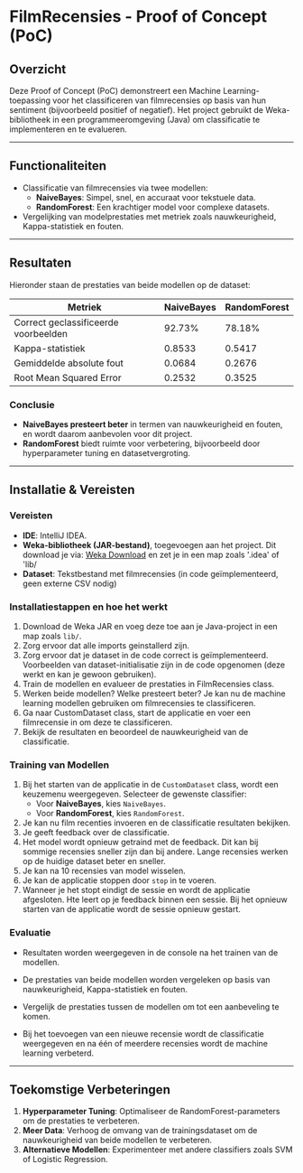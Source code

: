 # FilmRecensies - Proof of Concept (PoC)

## Overzicht
Deze Proof of Concept (PoC) demonstreert een Machine Learning-toepassing voor het classificeren van filmrecensies op basis van hun sentiment (bijvoorbeeld positief of negatief). Het project gebruikt de Weka-bibliotheek in een programmeeromgeving (Java) om classificatie te implementeren en te evalueren.

---

## Functionaliteiten
- Classificatie van filmrecensies via twee modellen:
    - **NaiveBayes**: Simpel, snel, en accuraat voor tekstuele data.
    - **RandomForest**: Een krachtiger model voor complexe datasets.
- Vergelijking van modelprestaties met metriek zoals nauwkeurigheid, Kappa-statistiek en fouten.

---

## Resultaten
Hieronder staan de prestaties van beide modellen op de dataset:

| **Metriek**               | **NaiveBayes**     | **RandomForest**    |
|---------------------------|--------------------|---------------------|
| Correct geclassificeerde voorbeelden | 92.73%            | 78.18%             |
| Kappa-statistiek          | 0.8533            | 0.5417             |
| Gemiddelde absolute fout  | 0.0684            | 0.2676             |
| Root Mean Squared Error   | 0.2532            | 0.3525             |

### Conclusie
- **NaiveBayes presteert beter** in termen van nauwkeurigheid en fouten, en wordt daarom aanbevolen voor dit project.
- **RandomForest** biedt ruimte voor verbetering, bijvoorbeeld door hyperparameter tuning en datasetvergroting.

---

## Installatie & Vereisten

### Vereisten
- **IDE**: IntelliJ IDEA.
- **Weka-bibliotheek (JAR-bestand)**, toegevoegen aan het project. Dit download je via: [Weka Download](https://sourceforge.net/projects/weka/files/) en zet je in een map zoals '.idea' of 'lib/
- **Dataset**: Tekstbestand met filmrecensies (in code geïmplementeerd, geen externe CSV nodig)

### Installatiestappen en hoe het werkt
1. Download de Weka JAR en voeg deze toe aan je Java-project in een map zoals `lib/`.
2. Zorg ervoor dat alle imports geinstallerd zijn.
3. Zorg ervoor dat je dataset in de code correct is geïmplementeerd. Voorbeelden van dataset-initialisatie zijn in de code opgenomen (deze werkt en kan je gewoon gebruiken).
4. Train de modellen en evalueer de prestaties in FilmRecensies class.
5. Werken beide modellen? Welke presteert beter? Je kan nu de machine learning modellen gebruiken om filmrecensies te classificeren.
6. Ga naar CustomDataset class, start de applicatie en voer een filmrecensie in om deze te classificeren.
7. Bekijk de resultaten en beoordeel de nauwkeurigheid van de classificatie.

### Training van Modellen
1. Bij het starten van de applicatie in de `CustomDataset` class, wordt een keuzemenu weergegeven.
Selecteer de gewenste classifier:
    - Voor **NaiveBayes**, kies `NaiveBayes`.
    - Voor **RandomForest**, kies `RandomForest`.
2. Je kan nu film recenties invoeren en de classificatie resultaten bekijken.
3. Je geeft feedback over de classificatie.
4. Het model wordt opnieuw getraind met de feedback. Dit kan bij sommige recensies sneller zijn dan bij andere. Lange recensies werken op de huidige dataset beter en sneller.
5. Je kan na 10 recensies van model wisselen.
6. Je kan de applicatie stoppen door `stop` in te voeren.
7. Wanneer je het stopt eindigt de sessie en wordt de applicatie afgesloten. Hte leert op je feedback binnen een sessie. Bij het opnieuw starten van de applicatie wordt de sessie opnieuw gestart.

### Evaluatie
- Resultaten worden weergegeven in de console na het trainen van de modellen.
- De prestaties van beide modellen worden vergeleken op basis van nauwkeurigheid, Kappa-statistiek en fouten.
- Vergelijk de prestaties tussen de modellen om tot een aanbeveling te komen.

- Bij het toevoegen van een nieuwe recensie wordt de classificatie weergegeven en na één of meerdere recensies wordt de machine learning verbeterd.

---

## Toekomstige Verbeteringen
1. **Hyperparameter Tuning**: Optimaliseer de RandomForest-parameters om de prestaties te verbeteren.
2. **Meer Data**: Verhoog de omvang van de trainingsdataset om de nauwkeurigheid van beide modellen te verbeteren.
3. **Alternatieve Modellen**: Experimenteer met andere classifiers zoals SVM of Logistic Regression.
